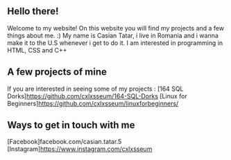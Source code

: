 ## Hello there!
Welcome to my website! On this website you will find my projects and a few things about me. :)
My name is Casian Tatar, i live in Romania and i wanna make it to the U.S whenever i get to do it.
I am interested in programming in HTML, CSS and C++

## A few projects of mine
If you are interested in seeing some of my projects :
[164 SQL Dorks]https://github.com/cxlxsseum/164-SQL-Dorks
[Linux for Beginners]https://github.com/cxlxsseum/linuxforbeginners/

## Ways to get in touch with me
[Facebook]facebook.com/casian.tatar.5
[Instagram]https://www.instagram.com/cxlxsseum
